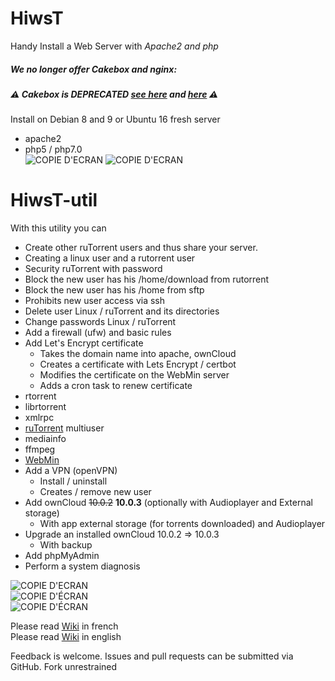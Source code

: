 # HiwsT
Handy Install a Web Server with
_Apache2 and php_  

##### We no longer offer Cakebox and nginx:
##### :warning: Cakebox is DEPRECATED <a href="https://github.com/cakebox/cakebox">see here</a> and <a href="https://github.com/cakebox/cakebox/issues/216">here</a> :warning:  

Install on Debian 8 and 9 or Ubuntu 16 fresh server
- apache2
- php5 / php7.0  
 ![COPIE D'ECRAN](https://github.com/Patlol/Handy-Install-Web-Server-ruTorrent-/wiki/png/HiwsT-intro.png)
![COPIE D'ECRAN](https://github.com/Patlol/Handy-Install-Web-Server-ruTorrent-/wiki/png/HiwsT-port.png)  

# HiwsT-util
With this utility you can  
- Create other ruTorrent users and thus share your server.  
 - Creating a linux user and a rutorrent user  
 - Security ruTorrent with password
 - Block the new user has his /home/download from rutorrent  
 - Block the new user has his /home from sftp  
 - Prohibits new user access via ssh  
- Delete user Linux / ruTorrent and its directories
- Change passwords Linux / ruTorrent
- Add a firewall (ufw) and basic rules
- Add Let's Encrypt certificate
  - Takes the domain name into apache, ownCloud
  - Creates a certificate with Lets Encrypt / certbot
  - Modifies the certificate on the WebMin server
  - Adds a cron task to renew certificate
- rtorrent
 - librtorrent
 - xmlrpc
- <a href="https://github.com/Novik/ruTorrent/">ruTorrent</a> multiuser
 - mediainfo
 - ffmpeg
- <a href="http://www.webmin.com/">WebMin</a>
- Add a VPN (openVPN)
  - Install / uninstall
  - Creates / remove new user
- Add ownCloud ~~10.0.2~~ **10.0.3** (optionally with Audioplayer and External storage)
  - With app external storage (for torrents downloaded) and Audioplayer
- Upgrade an installed ownCloud 10.0.2 => 10.0.3
  - With backup
- Add phpMyAdmin
- Perform a system diagnosis  

![COPIE D'ECRAN](https://github.com/Patlol/Handy-Install-Web-Server-ruTorrent-/wiki/png/HiwsTU-main-menu.)  
![COPIE D'ÉCRAN](https://github.com/Patlol/Handy-Install-Web-Server-ruTorrent-/wiki/png/Capture2017-07-02_01:07:57.png)  
![COPIE D'ÉCRAN](https://github.com/Patlol/Handy-Install-Web-Server-ruTorrent-/wiki/png/Capture2017-07-02_01:08:15.png)

Please read <a href="https://github.com/Patlol/Install-Handy-Web-Server-ruTorrent-/wiki/Home">Wiki</a> in french  
Please read <a href="https://github.com/Patlol/Install-Handy-Web-Server-ruTorrent-/wiki/Home-en">Wiki</a> in english

Feedback is welcome. Issues and pull requests can be submitted via GitHub. Fork unrestrained
